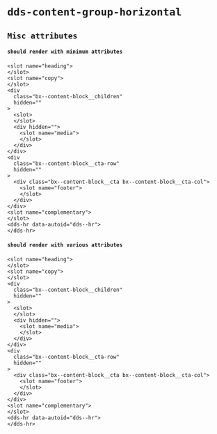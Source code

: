# `dds-content-group-horizontal`

## `Misc attributes`

####   `should render with minimum attributes`

```
<slot name="heading">
</slot>
<slot name="copy">
</slot>
<div
  class="bx--content-block__children"
  hidden=""
>
  <slot>
  </slot>
  <div hidden="">
    <slot name="media">
    </slot>
  </div>
</div>
<div
  class="bx--content-block__cta-row"
  hidden=""
>
  <div class="bx--content-block__cta bx--content-block__cta-col">
    <slot name="footer">
    </slot>
  </div>
</div>
<slot name="complementary">
</slot>
<dds-hr data-autoid="dds--hr">
</dds-hr>

```

####   `should render with various attributes`

```
<slot name="heading">
</slot>
<slot name="copy">
</slot>
<div
  class="bx--content-block__children"
  hidden=""
>
  <slot>
  </slot>
  <div hidden="">
    <slot name="media">
    </slot>
  </div>
</div>
<div
  class="bx--content-block__cta-row"
  hidden=""
>
  <div class="bx--content-block__cta bx--content-block__cta-col">
    <slot name="footer">
    </slot>
  </div>
</div>
<slot name="complementary">
</slot>
<dds-hr data-autoid="dds--hr">
</dds-hr>

```


